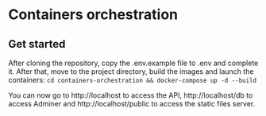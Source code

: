 # Containers orchestration

## Get started

After cloning the repository, copy the .env.example file to .env and complete it. 
After that, move to the project directory, 
build the images and launch the containers:
`cd containers-orchestration && docker-compose up -d --build`

You can now go to http://localhost to access the API, 
http://localhost/db to access Adminer and http://localhost/public to access the static files server.

